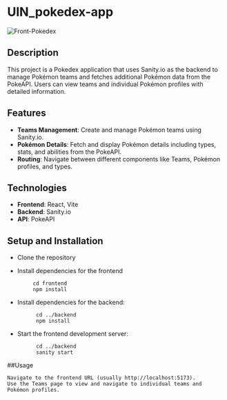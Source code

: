 # UIN_pokedex-app


![Front-Pokedex](https://github.com/Daniel12344i/UIN_pokedex-app/assets/115156508/93d47e97-2914-4c74-a093-e43d6d25c1c6)


## Description
This project is a Pokedex application that uses Sanity.io as the backend to manage Pokémon teams and fetches additional Pokémon data from the PokeAPI. Users can view teams and individual Pokémon profiles with detailed information.


## Features
- **Teams Management**: Create and manage Pokémon teams using Sanity.io.
- **Pokémon Details**: Fetch and display Pokémon details including types, stats, and abilities from the PokeAPI.
- **Routing**: Navigate between different components like Teams, Pokémon profiles, and types.

## Technologies
- **Frontend**: React, Vite
- **Backend**: Sanity.io
- **API**: PokeAPI

## Setup and Installation

- Clone the repository

- Install dependencies for the frontend

           cd frontend
           npm install


- Install dependencies for the backend:

            cd ../backend
            npm install

- Start the frontend development server:
  
            cd ../backend
            sanity start            


##Usage

    Navigate to the frontend URL (usually http://localhost:5173).
    Use the Teams page to view and navigate to individual teams and Pokémon profiles.


    
